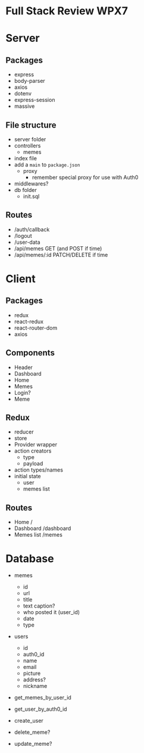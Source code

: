 # Full Stack Review WPX7

# Server

## Packages

* express
* body-parser
* axios
* dotenv
* express-session
* massive

## File structure

* server folder
* controllers
  * memes
* index file
* add a `main` to `package.json`
  * proxy
    * remember special proxy for use with Auth0
* middlewares?
* db folder
  * init.sql

## Routes

* /auth/callback
* /logout
* /user-data
* /api/memes GET (and POST if time)
* /api/memes/:id PATCH/DELETE if time

# Client

## Packages

* redux
* react-redux
* react-router-dom
* axios

## Components

* Header
* Dashboard
* Home
* Memes
* Login?
* Meme

## Redux

* reducer
* store
* Provider wrapper
* action creators
  * type
  * payload
* action types/names
* initial state
  * user
  * memes list

## Routes

* Home /
* Dashboard /dashboard
* Memes list /memes

# Database

* memes
  * id
  * url
  * title
  * text caption?
  * who posted it (user_id)
  * date
  * type
* users
  * id
  * auth0_id
  * name
  * email
  * picture
  * address?
  * nickname

* get_memes_by_user_id
* get_user_by_auth0_id
* create_user
* delete_meme?
* update_meme?
